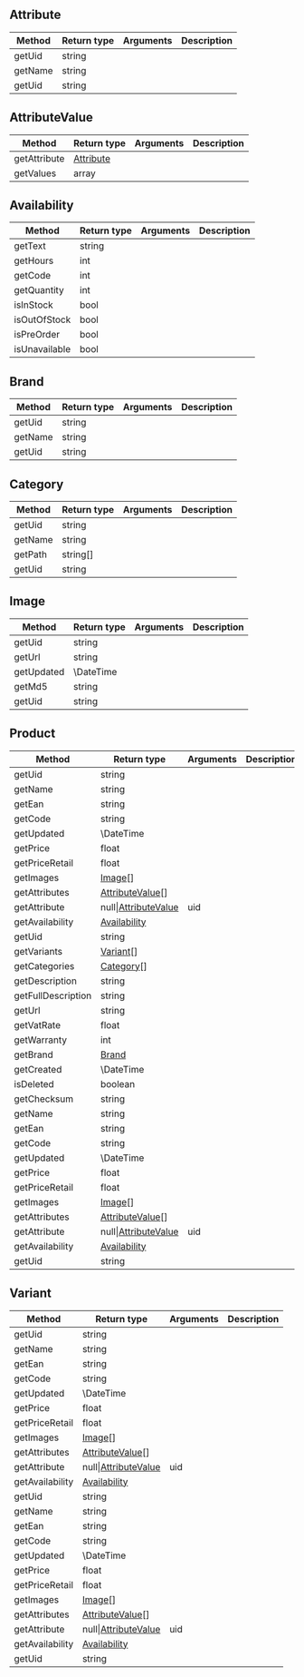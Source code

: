 ## Attribute
| Method | Return type | Arguments |Description |
| ------------- |-------------| -----| -----|
| getUid | string |   |  |
| getName | string |   |  |
| getUid | string |   |  |
## AttributeValue
| Method | Return type | Arguments |Description |
| ------------- |-------------| -----| -----|
| getAttribute | [Attribute](#attribute) |   |  |
| getValues | array |   |  |
## Availability
| Method | Return type | Arguments |Description |
| ------------- |-------------| -----| -----|
| getText | string |   |  |
| getHours | int |   |  |
| getCode | int |   |  |
| getQuantity | int |   |  |
| isInStock | bool |   |  |
| isOutOfStock | bool |   |  |
| isPreOrder | bool |   |  |
| isUnavailable | bool |   |  |
## Brand
| Method | Return type | Arguments |Description |
| ------------- |-------------| -----| -----|
| getUid | string |   |  |
| getName | string |   |  |
| getUid | string |   |  |
## Category
| Method | Return type | Arguments |Description |
| ------------- |-------------| -----| -----|
| getUid | string |   |  |
| getName | string |   |  |
| getPath | string[] |   |  |
| getUid | string |   |  |
## Image
| Method | Return type | Arguments |Description |
| ------------- |-------------| -----| -----|
| getUid | string |   |  |
| getUrl | string |   |  |
| getUpdated | \DateTime |   |  |
| getMd5 | string |   |  |
| getUid | string |   |  |
## Product
| Method | Return type | Arguments |Description |
| ------------- |-------------| -----| -----|
| getUid | string |   |  |
| getName | string |   |  |
| getEan | string |   |  |
| getCode | string |   |  |
| getUpdated | \DateTime |   |  |
| getPrice | float |   |  |
| getPriceRetail | float |   |  |
| getImages | [Image](#image)[] |   |  |
| getAttributes | [AttributeValue](#attributevalue)[] |   |  |
| getAttribute | null&#124;[AttributeValue](#attributevalue) | uid  |  |
| getAvailability | [Availability](#availability) |   |  |
| getUid | string |   |  |
| getVariants | [Variant](#variant)[] |   |  |
| getCategories | [Category](#category)[] |   |  |
| getDescription | string |   |  |
| getFullDescription | string |   |  |
| getUrl | string |   |  |
| getVatRate | float |   |  |
| getWarranty | int |   |  |
| getBrand | [Brand](#brand) |   |  |
| getCreated | \DateTime |   |  |
| isDeleted | boolean |   |  |
| getChecksum | string |   |  |
| getName | string |   |  |
| getEan | string |   |  |
| getCode | string |   |  |
| getUpdated | \DateTime |   |  |
| getPrice | float |   |  |
| getPriceRetail | float |   |  |
| getImages | [Image](#image)[] |   |  |
| getAttributes | [AttributeValue](#attributevalue)[] |   |  |
| getAttribute | null&#124;[AttributeValue](#attributevalue) | uid  |  |
| getAvailability | [Availability](#availability) |   |  |
| getUid | string |   |  |
## Variant
| Method | Return type | Arguments |Description |
| ------------- |-------------| -----| -----|
| getUid | string |   |  |
| getName | string |   |  |
| getEan | string |   |  |
| getCode | string |   |  |
| getUpdated | \DateTime |   |  |
| getPrice | float |   |  |
| getPriceRetail | float |   |  |
| getImages | [Image](#image)[] |   |  |
| getAttributes | [AttributeValue](#attributevalue)[] |   |  |
| getAttribute | null&#124;[AttributeValue](#attributevalue) | uid  |  |
| getAvailability | [Availability](#availability) |   |  |
| getUid | string |   |  |
| getName | string |   |  |
| getEan | string |   |  |
| getCode | string |   |  |
| getUpdated | \DateTime |   |  |
| getPrice | float |   |  |
| getPriceRetail | float |   |  |
| getImages | [Image](#image)[] |   |  |
| getAttributes | [AttributeValue](#attributevalue)[] |   |  |
| getAttribute | null&#124;[AttributeValue](#attributevalue) | uid  |  |
| getAvailability | [Availability](#availability) |   |  |
| getUid | string |   |  |
